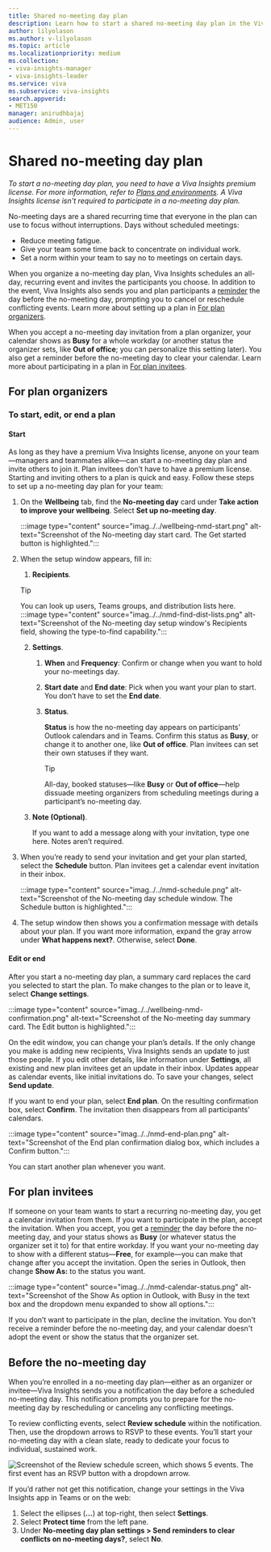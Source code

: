 ```yaml
---
title: Shared no-meeting day plan
description: Learn how to start a shared no-meeting day plan in the Viva Insights app
author: lilyolason
ms.author: v-lilyolason
ms.topic: article
ms.localizationpriority: medium 
ms.collection: 
- viva-insights-manager
- viva-insights-leader
ms.service: viva 
ms.subservice: viva-insights 
search.appverid: 
- MET150 
manager: anirudhbajaj
audience: Admin, user
---
```


# Shared no-meeting day plan

*To start a no-meeting day plan, you need to have a Viva Insights premium license. For more information, refer to [Plans and environments](../../Overvi../../plans-environments.md). A Viva Insights license isn't required to participate in a no-meeting day plan.*

No-meeting days are a shared recurring time that everyone in the plan can use to focus without interruptions. Days without scheduled meetings:

* Reduce meeting fatigue.
* Give your team some time back to concentrate on individual work. 
* Set a norm within your team to say no to meetings on certain days.

When you organize a no-meeting day plan, Viva Insights schedules an all-day, recurring event and invites the participants you choose. In addition to the event, Viva Insights also sends you and plan participants a [reminder](#before-the-no-meeting-day) the day before the no-meeting day, prompting you to cancel or reschedule conflicting events. Learn more about setting up a plan in [For plan organizers](#for-plan-organizers).

When you accept a no-meeting day invitation from a plan organizer, your calendar shows as **Busy** for a whole workday (or another status the organizer sets, like **Out of office**; you can personalize this setting later). You also get a reminder before the no-meeting day to clear your calendar. Learn more about participating in a plan in [For plan invitees](#for-plan-invitees).

## For plan organizers

### To start, edit, or end a plan

#### Start

As long as they have a premium Viva Insights license, anyone on your team—managers and teammates alike—can start a no-meeting day plan and invite others to join it. Plan invitees don’t have to have a premium license.
Starting and inviting others to a plan is quick and easy. Follow these steps to set up a no-meeting day plan for your team:

1. On the **Wellbeing** tab, find the **No-meeting day** card under **Take action to improve your wellbeing**. Select **Set up no-meeting day**.

    :::image type="content" source="imag../../wellbeing-nmd-start.png" alt-text="Screenshot of the No-meeting day start card. The Get started button is highlighted.":::

2. When the setup window appears, fill in:
    1. **Recipients**.

    >[!Tip]
    > You can look up users, Teams groups, and distribution lists here.
    > :::image type="content" source="imag../../nmd-find-dist-lists.png" alt-text="Screenshot of the No-meeting day setup window's Recipients field, showing the type-to-find capability.":::

    2. **Settings**.
        1. **When** and **Frequency**: Confirm or change when you want to hold your no-meetings day.
        1. **Start date** and **End date**: Pick when you want your plan to start. You don’t have to set the **End date**.
        1. **Status**.
        
            **Status** is how the no-meeting day appears on participants’ Outlook calendars and in Teams. Confirm this status as **Busy**, or change it to another one, like **Out of office**. Plan invitees can set their own statuses if they want.
            >[!Tip]
            >All-day, booked statuses—like **Busy** or **Out of office**—help dissuade meeting organizers from scheduling meetings during a participant’s no-meeting day.
 
    1. **Note (Optional)**.

        If you want to add a message along with your invitation, type one here. Notes aren’t required.
1. When you’re ready to send your invitation and get your plan started, select the **Schedule** button. Plan invitees get a calendar event invitation in their inbox.

    :::image type="content" source="imag../../nmd-schedule.png" alt-text="Screenshot of the No-meeting day schedule window. The Schedule button is highlighted.":::

1. The setup window then shows you a confirmation message with details about your plan. If you want more information, expand the gray arrow under **What happens next?**. Otherwise, select **Done**.
 
#### Edit or end 

After you start a no-meeting day plan, a summary card replaces the card you selected to start the plan. To make changes to the plan or to leave it, select **Change settings**.

:::image type="content" source="imag../../wellbeing-nmd-confirmation.png" alt-text="Screenshot of the No-meeting day summary card. The Edit button is highlighted.":::
 
On the edit window, you can change your plan’s details. If the only change you make is adding new recipients, Viva Insights sends an update to just those people. If you edit other details, like information under **Settings**, all existing and new plan invitees get an update in their inbox. Updates appear as calendar events, like initial invitations do. To save your changes, select **Send update**.
<!--Anji to verify-->

If you want to end your plan, select **End plan**. On the resulting confirmation box, select **Confirm**. The invitation then disappears from all participants’ calendars.

:::image type="content" source="imag../../nmd-end-plan.png" alt-text="Screenshot of the End plan confirmation dialog box, which includes a Confirm button.":::

You can start another plan whenever you want.

## For plan invitees

If someone on your team wants to start a recurring no-meeting day, you get a calendar invitation from them. If you want to participate in the plan, accept the invitation. When you accept, you get a [reminder](#before-the-no-meeting-day) the day before the no-meeting day, and your status shows as **Busy** (or whatever status the organizer set it to) for that entire workday. If you want your no-meeting day to show with a different status—**Free**, for example—you can make that change after you accept the invitation. Open the series in Outlook, then change **Show As:** to the status you want.

:::image type="content" source="imag../../nmd-calendar-status.png" alt-text="Screenshot of the Show As option in Outlook, with Busy in the text box and the dropdown menu expanded to show all options.":::

If you don’t want to participate in the plan, decline the invitation. You don't receive a reminder before the no-meeting day, and your calendar doesn't adopt the event or show the status that the organizer set.

## Before the no-meeting day

When you’re enrolled in a no-meeting day plan—either as an organizer or invitee—Viva Insights sends you a notification the day before a scheduled no-meeting day. This notification prompts you to prepare for the no-meeting day by rescheduling or canceling any conflicting meetings.

To review conflicting events, select **Review schedule** within the notification. Then, use the dropdown arrows to RSVP to these events. You’ll start your no-meeting day with a clean slate, ready to dedicate your focus to individual, sustained work.

![Screenshot of the Review schedule screen, which shows 5 events. The first event has an RSVP button with a dropdown arrow.](imag../../no-meeting-review.png)

If you’d rather not get this notification, change your settings in the Viva Insights app in Teams or on the web:

1. Select the ellipses (**…**) at top-right, then select **Settings**. 
2. Select **Protect time** from the left pane.
3. Under **No-meeting day plan settings > Send reminders to clear conflicts on no-meeting days?**, select **No**.